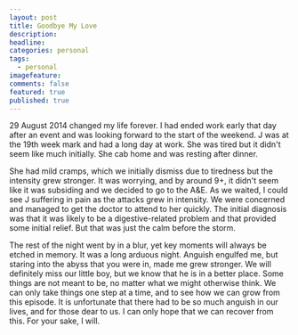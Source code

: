 ---layout: posttitle: Goodbye My Lovedescription: headline: categories: personaltags:  - personalimagefeature:comments: falsefeatured: truepublished: true---29 August 2014 changed my life forever. I had ended work early that day after an event and was looking forward to the start of the weekend. J was at the 19th week mark and had a long day at work. She was tired but it didn't seem like much initially. She cab home and was resting after dinner. She had mild cramps, which we initially dismiss due to tiredness but the intensity grew stronger. It was worrying, and by around 9+, it didn't seem like it was subsiding and we decided to go to the A&E.  As we waited, I could see J suffering in pain as the attacks grew in intensity. We were concerned and managed to get the doctor to attend to her quickly. The initial diagnosis was that it was likely to be a digestive-related problem and that provided some initial relief. But that was just the calm before the storm.The rest of the night went by in a blur, yet key moments will always be etched in memory. It was a long arduous night. Anguish engulfed me, but staring into the abyss that you were in, made me grew stronger. We will definitely miss our little boy, but we know that he is in a better place. Some things are not meant to be, no matter what we might otherwise think. We can only take things one step at a time, and to see how we can grow from this episode. It is unfortunate that there had to be so much anguish in our lives, and for those dear to us. I can only hope that we can recover from this. For your sake, I will. 